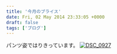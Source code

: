 ```yaml
---
title: '今月のブライス'
date: Fri, 02 May 2014 23:33:05 +0000
draft: false
tags: ['ブログ']
---
```


パンツ姿ではりきっています。 [![DSC_0927](//cafe-cooks.com/images/2014/05/DSC_0927-768x1024.jpg)](//cafe-cooks.com/images/2014/05/DSC_0927.jpg)